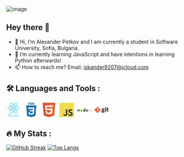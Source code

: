 ![image](https://github.com/alexpetkoff/alexpetkoff/assets/132137247/5dd9e679-48f3-47a2-9bae-b12e3579c586)
## Hey there 👋
- 👋 Hi, I’m Alexander Petkov and I am currently a student in Software University, Sofia, Bulgaria.
- 🌱 I’m currently learning JavaScript and have intentions in learning Python afterwards!
- 📫 How to reach me? Email: iskander9207@icloud.com


## :hammer_and_wrench: Languages and Tools :
<div>
  <img src="https://github.com/devicons/devicon/blob/master/icons/react/react-original-wordmark.svg" title="React" alt="React" width="40" height="40"/>&nbsp;
  <img src="https://github.com/devicons/devicon/blob/master/icons/css3/css3-plain-wordmark.svg"  title="CSS3" alt="CSS" width="40" height="40"/>&nbsp;
  <img src="https://github.com/devicons/devicon/blob/master/icons/html5/html5-original.svg" title="HTML5" alt="HTML" width="40" height="40"/>&nbsp;
  <img src="https://github.com/devicons/devicon/blob/master/icons/javascript/javascript-original.svg" title="JavaScript" alt="JavaScript" width="40" height="40"/>&nbsp;
  <img src="https://github.com/devicons/devicon/blob/master/icons/nodejs/nodejs-original-wordmark.svg" title="NodeJS" alt="NodeJS" width="40" height="40"/>&nbsp;
  <img src="https://github.com/devicons/devicon/blob/master/icons/git/git-original-wordmark.svg" title="Git" **alt="Git" width="40" height="40"/>
</div>

## :fire: My Stats :
[![GitHub Streak](http://github-readme-streak-stats.herokuapp.com?user=alexpetkoff&theme=highcontrast&border_radius=4&card_width=490)](https://git.io/streak-stats) 
[![Top Langs](https://github-readme-stats.vercel.app/api/top-langs/?username=alexpetkoff&layout=compact&theme=vision-friendly-dark)](https://github.com/anuraghazra/github-readme-stats)


<!---
alexpetkoff/alexpetkoff is a ✨ special ✨ repository because its `README.md` (this file) appears on your GitHub profile.
You can click the Preview link to take a look at your changes.
--->
